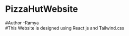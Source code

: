 # PizzaHutWebsite
#Author -Ramya 
<br>
#This Website is designed using React js and Tailwind.css
<br>
